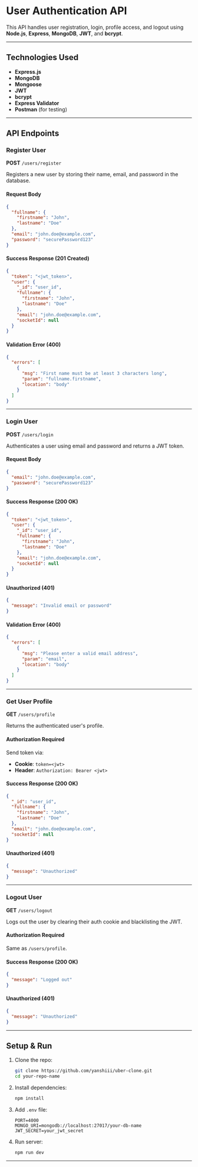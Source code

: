 # User Authentication API

This API handles user registration, login, profile access, and logout using **Node.js**, **Express**, **MongoDB**, **JWT**, and **bcrypt**.

---

## Technologies Used

- **Express.js**
- **MongoDB**
- **Mongoose**
- **JWT**
- **bcrypt**
- **Express Validator**
- **Postman** (for testing)

---

## API Endpoints

### Register User

**POST** `/users/register`

Registers a new user by storing their name, email, and password in the database.

#### Request Body

```json
{
  "fullname": {
    "firstname": "John",
    "lastname": "Doe"
  },
  "email": "john.doe@example.com",
  "password": "securePassword123"
}
```

#### Success Response (201 Created)

```json
{
  "token": "<jwt_token>",
  "user": {
    "_id": "user_id",
    "fullname": {
      "firstname": "John",
      "lastname": "Doe"
    },
    "email": "john.doe@example.com",
    "socketId": null
  }
}
```

#### Validation Error (400)

```json
{
  "errors": [
    {
      "msg": "First name must be at least 3 characters long",
      "param": "fullname.firstname",
      "location": "body"
    }
  ]
}
```

---

### Login User

**POST** `/users/login`

Authenticates a user using email and password and returns a JWT token.

#### Request Body

```json
{
  "email": "john.doe@example.com",
  "password": "securePassword123"
}
```

#### Success Response (200 OK)

```json
{
  "token": "<jwt_token>",
  "user": {
    "_id": "user_id",
    "fullname": {
      "firstname": "John",
      "lastname": "Doe"
    },
    "email": "john.doe@example.com",
    "socketId": null
  }
}
```

#### Unauthorized (401)

```json
{
  "message": "Invalid email or password"
}
```

#### Validation Error (400)

```json
{
  "errors": [
    {
      "msg": "Please enter a valid email address",
      "param": "email",
      "location": "body"
    }
  ]
}
```

---

### Get User Profile

**GET** `/users/profile`

Returns the authenticated user's profile.

#### Authorization Required

Send token via:

- **Cookie**: `token=<jwt>`
- **Header**: `Authorization: Bearer <jwt>`

#### Success Response (200 OK)

```json
{
  "_id": "user_id",
  "fullname": {
    "firstname": "John",
    "lastname": "Doe"
  },
  "email": "john.doe@example.com",
  "socketId": null
}
```

#### Unauthorized (401)

```json
{
  "message": "Unauthorized"
}
```

---

### Logout User

**GET** `/users/logout`

Logs out the user by clearing their auth cookie and blacklisting the JWT.

#### Authorization Required

Same as `/users/profile`.

#### Success Response (200 OK)

```json
{
  "message": "Logged out"
}
```

#### Unauthorized (401)

```json
{
  "message": "Unauthorized"
}
```

---

## Setup & Run

1. Clone the repo:

   ```bash
   git clone https://github.com/yanshiii/uber-clone.git
   cd your-repo-name
   ```

2. Install dependencies:

   ```bash
   npm install
   ```

3. Add `.env` file:

   ```env
   PORT=4000
   MONGO_URI=mongodb://localhost:27017/your-db-name
   JWT_SECRET=your_jwt_secret
   ```

4. Run server:

   ```bash
   npm run dev
   ```

---

